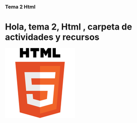 ### Tema 2 Html
# Hola, tema 2, Html , carpeta de actividades y recursos
<img src="html5.png" aling="center" alt="html_logo">
  
  
